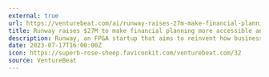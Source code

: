 ```yaml
---
external: true
url: https://venturebeat.com/ai/runway-raises-27m-make-financial-planning-more-accessible-intelligent/
title: Runway raises $27M to make financial planning more accessible and intelligent
description: Runway, an FP&A startup that aims to reinvent how businesses use financial data using AI, announced $27.5 million in new funding.
date: 2023-07-17T16:00:00Z
icon: https://superb-rose-sheep.faviconkit.com/venturebeat.com/32
source: VentureBeat
---
```


